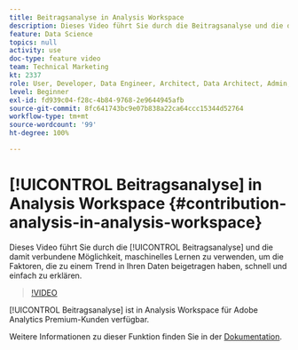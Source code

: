 ```yaml
---
title: Beitragsanalyse in Analysis Workspace
description: Dieses Video führt Sie durch die Beitragsanalyse und die damit verbundene Möglichkeit, maschinelles Lernen zu verwenden, um die Faktoren, die zu einem Trend in Ihren Daten beigetragen haben, schnell und einfach zu erklären.
feature: Data Science
topics: null
activity: use
doc-type: feature video
team: Technical Marketing
kt: 2337
role: User, Developer, Data Engineer, Architect, Data Architect, Admin, Leader
level: Beginner
exl-id: fd939c04-f28c-4b84-9768-2e9644945afb
source-git-commit: 8fc641743bc9e07b838a22ca64ccc15344d52764
workflow-type: tm+mt
source-wordcount: '99'
ht-degree: 100%

---
```


# [!UICONTROL Beitragsanalyse] in Analysis Workspace {#contribution-analysis-in-analysis-workspace}

Dieses Video führt Sie durch die [!UICONTROL Beitragsanalyse] und die damit verbundene Möglichkeit, maschinelles Lernen zu verwenden, um die Faktoren, die zu einem Trend in Ihren Daten beigetragen haben, schnell und einfach zu erklären.

>[!VIDEO](https://video.tv.adobe.com/v/25443/?quality=12&learn=on)

[!UICONTROL Beitragsanalyse] ist in Analysis Workspace für Adobe Analytics Premium-Kunden verfügbar.

Weitere Informationen zu dieser Funktion finden Sie in der [Dokumentation](https://experienceleague.adobe.com/docs/analytics/analyze/analysis-workspace/virtual-analyst/anomaly-detection/anomaly-detection.html?lang=de).
